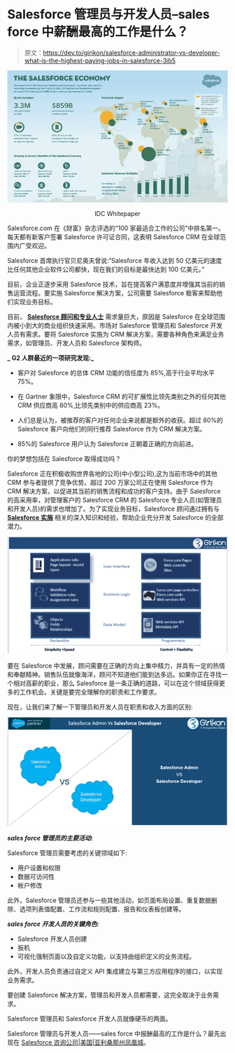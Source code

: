 # Salesforce 管理员与开发人员–sales force 中薪酬最高的工作是什么？

> 原文：<https://dev.to/girikon/salesforce-administrator-vs-developer-what-is-the-highest-paying-jobs-in-salesforce-3ib5>

[![salesforce developer](img/26d8d99005544be9fecfde5676f47474.png)](https://www.girikon.com/wp-content/uploads/2019/08/image4.png)

<center>IDC Whitepaper</center>

Salesforce.com 在《财富》杂志评选的“100 家最适合工作的公司”中排名第一。每天都有新客户签署 Salesforce 许可证合同，这表明 Salesforce CRM 在全球范围内广受欢迎。

Salesforce 首席执行官贝尼奥夫曾说:“Salesforce 年收入达到 50 亿美元的速度比任何其他企业软件公司都快，现在我们的目标是最快达到 100 亿美元。”

目前，企业正逐步采用 Salesforce 技术，旨在提高客户满意度并增强其当前的销售运营流程。要实施 Salesforce 解决方案，公司需要 Salesforce 极客来帮助他们实现业务目标。

目前， [**Salesforce 顾问和专业人士**](https://www.girikon.com.au/salesforce-consultant/) 需求量巨大，原因是 Salesforce 在全球范围内被小到大的商业组织快速采用。市场对 Salesforce 管理员和 Salesforce 开发人员有需求。要将 Salesforce 实施为 CRM 解决方案，需要各种角色来满足业务需求，如管理员、开发人员和 Salesforce 架构师。

**_ G2 人群最近的一项研究发现:_**

*   客户对 Salesforce 的总体 CRM 功能的信任度为 85%,高于行业平均水平 75%。

*   在 Gartner 象限中，Salesforce CRM 的可扩展性比领先类别之外的任何其他 CRM 供应商高 80%,比领先类别中的供应商高 23%。

*   人们总是认为，被推荐的客户对任何企业来说都是额外的收获。超过 80%的 Salesforce 客户向他们的同行推荐 Salesforce 作为 CRM 解决方案。

*   85%的 Salesforce 用户认为 Salesforce 正朝着正确的方向前进。

你的梦想包括在 Salesforce 取得成功吗？

Salesforce 正在积极收购世界各地的公司(中小型公司),这为当前市场中的其他 CRM 参与者提供了竞争优势。超过 200 万家公司正在使用 Salesforce 作为 CRM 解决方案，以促进其当前的销售流程和成功的客户支持。由于 Salesforce 的高采用率，对管理客户的 Salesforce CRM 的 Salesforce 专业人员(如管理员和开发人员)的需求也增加了。为了实现业务目标，Salesforce 顾问通过拥有与 [**Salesforce 实施**](https://www.girikon.com.au/salesforce-implementation-services/) 相关的深入知识和经验，帮助企业充分开发 Salesforce 的全部潜力。

[![salesforce administrator](img/25e0ddace837d825717b49f9e6504a68.png)](https://www.girikon.com/wp-content/uploads/2019/08/image2.png)

要在 Salesforce 中发展，顾问需要在正确的方向上集中精力，并具有一定的热情和奉献精神。销售队伍就像海洋，顾问不知道他们能到达多远。如果你正在寻找一个相对高薪的职业，那么 Salesforce 是一条正确的道路，可以在这个领域获得更多的工作机会。关键是要完全理解你的职责和工作要求。

现在，让我们来了解一下管理员和开发人员在职责和收入方面的区别:

[![Salesforce Administrator vs Developer:](img/b8481b8d74f148f4eacf1f0485241336.png)](https://www.girikon.com/wp-content/uploads/2019/08/image1.png)

***sales force 管理员的主要活动:***

Salesforce 管理员需要考虑的关键领域如下:

*   用户设置和权限
*   数据可访问性
*   帐户修改

此外，Salesforce 管理员还参与一些其他活动，如页面布局设置、重复数据删除、选项列表值配置、工作流和规则配置、报告和仪表板创建等。

***sales force 开发人员的关键角色:***

*   Salesforce 开发人员创建
*   扳机
*   可视化强制页面以及自定义功能，以支持由组织定义的业务流程。

此外，开发人员负责通过自定义 API 集成建立与第三方应用程序的接口，以实现业务需求。

要创建 Salesforce 解决方案，管理员和开发人员都需要，这完全取决于业务需求。

Salesforce 管理员和 Salesforce 开发人员就像硬币的两面。

Salesforce 管理员与开发人员——sales force 中报酬最高的工作是什么？最先出现在 [Salesforce 咨询公司|美国|亚利桑那州凤凰城](https://www.girikon.com/)。